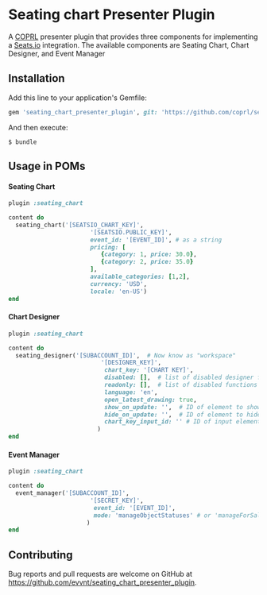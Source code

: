 # Seating chart Presenter Plugin

A [COPRL](http://github.com/coprl/coprl) presenter plugin that provides three components for implementing a [Seats.io](https://seats.io) integration.
The available components are Seating Chart, Chart Designer, and Event Manager

## Installation

Add this line to your application's Gemfile:

```ruby
gem 'seating_chart_presenter_plugin', git: 'https://github.com/coprl/seating_chart_presenter_plugin', require: false
```

And then execute:

    $ bundle


## Usage in POMs

#### Seating Chart
```ruby
plugin :seating_chart

content do
  seating_chart('[SEATSIO_CHART_KEY]',
                       '[SEATSIO.PUBLIC_KEY]',
                       event_id: '[EVENT_ID]', # as a string
                       pricing: [
                          {category: 1, price: 30.0}, 
                          {category: 2, price: 35.0}
                       ],
                       available_categories: [1,2],
                       currency: 'USD',
                       locale: 'en-US')
end
```
#### Chart Designer
```ruby
plugin :seating_chart

content do
  seating_designer('[SUBACCOUNT_ID]',  # Now know as "workspace"
                          '[DESIGNER_KEY]',
                           chart_key: '[CHART KEY]',
                           disabled: [],  # list of disabled designer functions ie: 'focalPoint', 'backgroundImage', etc.
                           readonly: [],  # list of disabled functions ie: 'chartName', 'categoryList'
                           language: 'en',
                           open_latest_drawing: true,
                           show_on_update: '',  # ID of element to show on chart update (optional)
                           hide_on_update: '',  # ID of element to hide on chart update (optional)
                           chart_key_input_id: '' # ID of input element to store chart key (optional) 
                         )
end
```
#### Event Manager
```ruby
plugin :seating_chart

content do
  event_manager('[SUBACCOUNT_ID]', 
                       '[SECRET_KEY]',
                        event_id: '[EVENT_ID]',
                        mode: 'manageObjectStatuses' # or 'manageForSaleConfig'
                      )
end
```

## Contributing

Bug reports and pull requests are welcome on GitHub at https://github.com/evvnt/seating_chart_presenter_plugin.
